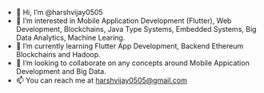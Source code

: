 - 👋 Hi, I’m @harshvijay0505
- 👀 I’m interested in Mobile Application Development (Flutter), Web Development, Blockchains, Java Type Systems, Embedded Systems, Big Data Analytics, Machine Learing.
- 🌱 I’m currently learning Flutter App Development, Backend Ethereum Blockchains and Hadoop.
- 💞️ I’m looking to collaborate on any concepts around Mobile Appication Development and Big Data.
- 📫 You can reach me at harshvijay0505@gmail.com 

<!---
harshvijay0505/harshvijay0505 is a ✨ special ✨ repository because its `README.md` (this file) appears on your GitHub profile.
You can click the Preview link to take a look at your changes.
--->
